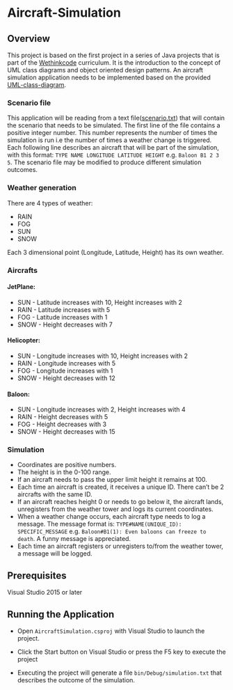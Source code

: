 # Aircraft-Simulation

## Overview

This project is based on the first project in a series of Java projects that is part of the [Wethinkcode](https://www.wethinkcode.co.za/) curriculum. It is the introduction to the concept of UML class diagrams and object oriented design patterns. An aircraft simulation application needs to be implemented based on the provided [UML-class-diagram](simulation_uml.jpg).

### Scenario file

This application will be reading from a text file([scenario.txt](bin/Debug/scenario.txt)) that will contain the scenario that needs to be simulated. The first line of the file contains a positive integer number. This number represents the number of times the simulation is run i.e the number of times a weather change is triggered. Each following line describes an aircraft that will be part of the simulation, with this format: `TYPE NAME LONGITUDE LATITUDE HEIGHT` e.g. ``Baloon B1 2 3 5``. The scenario file may be modified to produce different simulation outcomes.

### Weather generation

There are 4 types of weather:
- RAIN
- FOG
- SUN
- SNOW

Each 3 dimensional point (Longitude, Latitude, Height) has its own weather.

### Aircrafts

#### JetPlane:
- SUN - Latitude increases with 10, Height increases with 2
- RAIN - Latitude increases with 5
- FOG - Latitude increases with 1
- SNOW - Height decreases with 7

#### Helicopter:
- SUN - Longitude increases with 10, Height increases with 2
- RAIN - Longitude increases with 5
- FOG - Longitude increases with 1
- SNOW - Height decreases with 12

#### Baloon:
- SUN - Longitude increases with 2, Height increases with 4
- RAIN - Height decreases with 5
- FOG - Height decreases with 3
- SNOW - Height decreases with 15

### Simulation

- Coordinates are positive numbers.
- The height is in the 0-100 range.
- If an aircraft needs to pass the upper limit height it remains at 100.
- Each time an aircraft is created, it receives a unique ID. There can’t be 2 aircrafts with the same ID.
- If an aircraft reaches height 0 or needs to go below it, the aircraft lands, unregisters from the weather tower and logs its current coordinates.
- When a weather change occurs, each aircraft type needs to log a message. The message format is: `TYPE#NAME(UNIQUE_ID): SPECIFIC_MESSAGE` e.g. ``Baloon#B1(1): Even baloons can freeze to death``. A funny message is appreciated.
- Each time an aircraft registers or unregisters to/from the weather tower, a message will be logged.

## Prerequisites

Visual Studio 2015 or later

## Running the Application

- Open `AircraftSimulation.csproj` with Visual Studio to launch the project.

- Click the Start button on Visual Studio or press the F5 key to execute the project

- Executing the project will generate a file `bin/Debug/simulation.txt` that describes the outcome of the simulation.